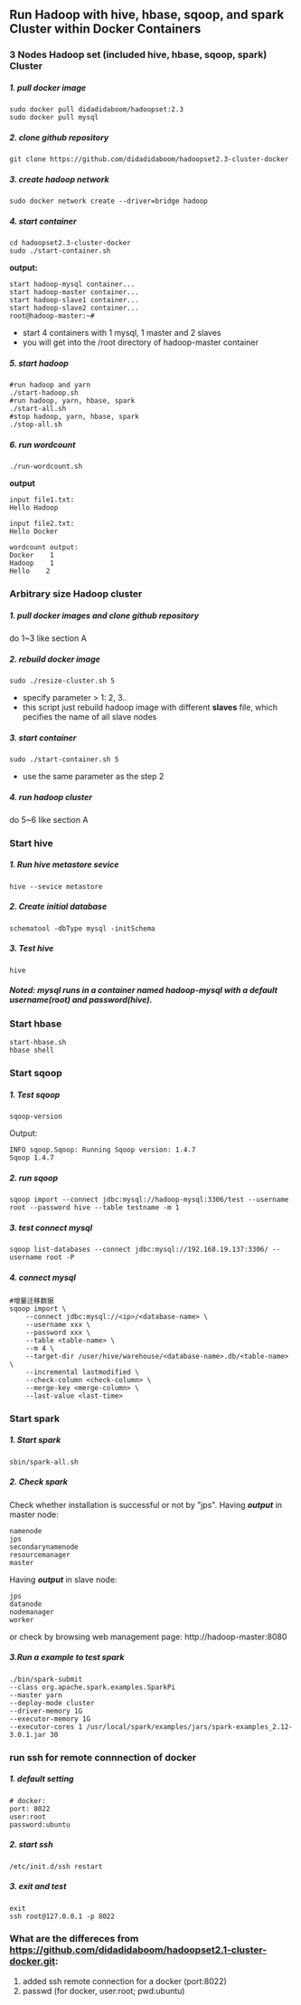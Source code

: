 ## Run Hadoop with hive, hbase, sqoop, and spark Cluster within Docker Containers


### 3 Nodes Hadoop set (included hive, hbase, sqoop, spark) Cluster

##### 1. pull docker image

```
sudo docker pull didadidaboom/hadoopset:2.3
sudo docker pull mysql
```

##### 2. clone github repository

```
git clone https://github.com/didadidaboom/hadoopset2.3-cluster-docker
```

##### 3. create hadoop network

```
sudo docker network create --driver=bridge hadoop
```

##### 4. start container

```
cd hadoopset2.3-cluster-docker
sudo ./start-container.sh
```

**output:**

```
start hadoop-mysql container...
start hadoop-master container...
start hadoop-slave1 container...
start hadoop-slave2 container...
root@hadoop-master:~# 
```
- start 4 containers with 1 mysql, 1 master and 2 slaves
- you will get into the /root directory of hadoop-master container

##### 5. start hadoop

```
#run hadoop and yarn
./start-hadoop.sh
#run hadoop, yarn, hbase, spark
./start-all.sh
#stop hadoop, yarn, hbase, spark
./stop-all.sh
```

##### 6. run wordcount

```
./run-wordcount.sh
```

**output**

```
input file1.txt:
Hello Hadoop

input file2.txt:
Hello Docker

wordcount output:
Docker    1
Hadoop    1
Hello    2
```

### Arbitrary size Hadoop cluster

##### 1. pull docker images and clone github repository

do 1~3 like section A

##### 2. rebuild docker image

```
sudo ./resize-cluster.sh 5
```
- specify parameter > 1: 2, 3..
- this script just rebuild hadoop image with different **slaves** file, which pecifies the name of all slave nodes


##### 3. start container

```
sudo ./start-container.sh 5
```
- use the same parameter as the step 2

##### 4. run hadoop cluster 

do 5~6 like section A

###  Start hive 

##### 1. Run hive metastore sevice

```
hive --sevice metastore
```

##### 2. Create initial database

```
schematool -dbType mysql -initSchema
```

##### 3. Test hive

```
hive
```

##### Noted: mysql runs in a container named hadoop-mysql with a default username(root) and password(hive).

### Start hbase

```
start-hbase.sh
hbase shell
```

### Start sqoop

##### 1. Test sqoop
```
sqoop-version
```
Output:
```
INFO sqoop.Sqoop: Running Sqoop version: 1.4.7
Sqoop 1.4.7
```

##### 2. run sqoop
```
sqoop import --connect jdbc:mysql://hadoop-mysql:3306/test --username root --password hive --table testname -m 1
```

##### 3. test connect mysql

```
sqoop list-databases --connect jdbc:mysql://192.168.19.137:3306/ --username root -P
```

##### 4. connect mysql

```
#增量迁移数据
sqoop import \
    --connect jdbc:mysql://<ip>/<database-name> \
    --username xxx \
    --password xxx \
    --table <table-name> \
    --m 4 \
    --target-dir /user/hive/warehouse/<database-name>.db/<table-name> \
    --incremental lastmodified \
    --check-column <check-column> \
    --merge-key <merge-column> \
    --last-value <last-time>

```

### Start spark

##### 1. Start spark
```
sbin/spark-all.sh
```

##### 2. Check spark
Check whether installation is successful or not by "jps".  Having ***output*** in master node:
```
namenode
jps
secondarynamenode
resourcemanager
master
```

Having ***output*** in slave node:

```
jps
datanode
nodemanager
worker
```

or check by browsing web management page: http://hadoop-master:8080

##### 3.Run a example to test spark

```
./bin/spark-submit
--class org.apache.spark.examples.SparkPi 
--master yarn 
--deploy-mode cluster 
--driver-memory 1G 
--executor-memory 1G 
--executor-cores 1 /usr/local/spark/examples/jars/spark-examples_2.12-3.0.1.jar 30
```

### run ssh for remote connnection of docker
##### 1. default setting
```
# docker:
port: 8022
user:root
password:ubuntu
```
##### 2. start ssh
```
/etc/init.d/ssh restart
```
##### 3. exit and test
```
exit
ssh root@127.0.0.1 -p 8022
```

### What are the differeces from https://github.com/didadidaboom/hadoopset2.1-cluster-docker.git:
1. added ssh remote connection for a docker (port:8022)
2. passwd (for docker, user:root; pwd:ubuntu)
